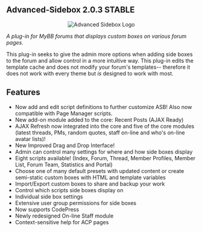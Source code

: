 ## Advanced-Sidebox 2.0.3 STABLE

<p align="center">
  <img title="Advanced Sidebox Logo" alt="Advanced Sidebox Logo" src="https://github.com/WildcardSearch/Advanced-Sidebox/wiki/asb_logo_320.png" />
</p>

*A plug-in for MyBB forums that displays custom boxes on various forum pages.*

This plug-in seeks to give the admin more options when adding side boxes to the forum and allow control in a more intuitive way. This plug-in edits the template cache and does not modify your forum's templates-- therefore it does not work with every theme but *is* designed to work with most.

## Features

* Now add and edit script definitions to further customize ASB! Also now compatible with Page Manager scripts.
* New add-on module added to the core: Recent Posts (AJAX Ready)
* AJAX Refresh now integrated into the core and five of the core modules (latest threads, PMs, random quotes, staff on-line and who's on-line avatar lists)!
* New Improved Drag and Drop Interface!
* Admin can control many settings for where and how side boxes display
* Eight scripts available! (Index, Forum, Thread, Member Profiles, Member List, Forum Team, Statistics and Portal)
* Choose one of many default presets with updated content or create semi-static custom boxes with HTML and template variables
* Import/Export custom boxes to share and backup your work
* Control which scripts side boxes display on
* Individual side box settings
* Extensive user group permissions for side boxes
* Now supports CodePress
* Newly redesigned On-line Staff module
* Context-sensitive help for ACP pages
